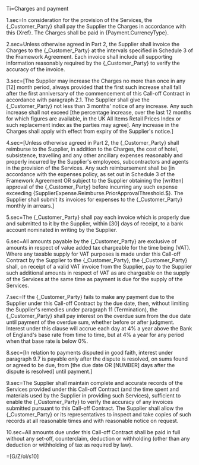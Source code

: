Ti=Charges and payment

1.sec=In consideration for the provision of the Services, the {_Customer_Party} shall pay the Supplier the Charges in accordance with this {Xref}. The Charges shall be paid in {Payment.CurrencyType}.

2.sec=Unless otherwise agreed in Part 2, the Supplier shall invoice the Charges to the {_Customer_Party} at the intervals specified in Schedule 3 of the Framework Agreement. Each invoice shall include all supporting information reasonably required by the {_Customer_Party} to verify the accuracy of the invoice.

3.sec=[The Supplier may increase the Charges no more than once in any [12] month period, always provided that the first such increase shall fall after the first anniversary of the commencement of this Call-off Contract in accordance with paragraph 2.1. The Supplier shall give the {_Customer_Party} not less than 3 months' notice of any increase. Any such increase shall not exceed [the percentage increase, over the last 12 months for which figures are available, in the UK All Items Retail Prices Index or such replacement index as the parties may agree]. Any increase in the Charges shall apply with effect from expiry of the Supplier's notice.]

4.sec=[Unless otherwise agreed in Part 2, the {_Customer_Party} shall reimburse to the Supplier, in addition to the Charges, the cost of hotel, subsistence, travelling and any other ancillary expenses reasonably and properly incurred by the Supplier's employees, subcontractors and agents in the provision of the Services. Any such reimbursement shall be [in accordance with the expenses policy, as set out in Schedule 3 of the Framework Agreement OR subject to the Supplier obtaining the [written] approval of the {_Customer_Party} before incurring any such expense exceeding {SupplierExpense.Reimburse.PriorApprovalThreshold.$}. The Supplier shall submit its invoices for expenses to the {_Customer_Party} monthly in arrears.]

5.sec=The {_Customer_Party} shall pay each invoice which is properly due and submitted to it by the Supplier, within [30] days of receipt, to a bank account nominated in writing by the Supplier.

6.sec=All amounts payable by the {_Customer_Party} are exclusive of amounts in respect of value added tax chargeable for the time being (VAT). Where any taxable supply for VAT purposes is made under this Call-off Contract by the Supplier to the {_Customer_Party}, the {_Customer_Party} shall, on receipt of a valid VAT invoice from the Supplier, pay to the Supplier such additional amounts in respect of VAT as are chargeable on the supply of the Services at the same time as payment is due for the supply of the Services.

7.sec=If the {_Customer_Party} fails to make any payment due to the Supplier under this Call-off Contract by the due date, then, without limiting the Supplier's remedies under paragraph 11 (Termination), the {_Customer_Party} shall pay interest on the overdue sum from the due date until payment of the overdue sum, whether before or after judgment. Interest under this clause will accrue each day at 4% a year above the Bank of England's base rate from time to time, but at 4% a year for any period when that base rate is below 0%.

8.sec=[In relation to payments disputed in good faith, interest under paragraph 9.7 is payable only after the dispute is resolved, on sums found or agreed to be due, from [the due date OR [NUMBER] days after the dispute is resolved] until payment.]

9.sec=The Supplier shall maintain complete and accurate records of the Services provided under this Call-off Contract (and the time spent and materials used by the Supplier in providing such Services), sufficient to enable the {_Customer_Party} to verify the accuracy of any invoices submitted pursuant to this Call-off Contract. The Supplier shall allow the {_Customer_Party} or its representatives to inspect and take copies of such records at all reasonable times and with reasonable notice on request.

10.sec=All amounts due under this Call-off Contract shall be paid in full without any set-off, counterclaim, deduction or withholding (other than any deduction or withholding of tax as required by law).

=[G/Z/ol/s10]
